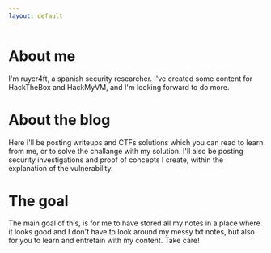 ```yaml
---
layout: default
---
```


# About me
I'm ruycr4ft, a spanish security researcher. I've created some content for HackTheBox and HackMyVM, and I'm looking forward to do more. 

# About the blog
Here I'll be posting writeups and CTFs solutions which you can read to learn from me, or to solve the challange with my solution. I'll also be posting security investigations and proof of concepts I create, within the explanation of the vulnerability. 

# The goal
The main goal of this, is for me to have stored all my notes in a place where it looks good and I don't have to look around my messy txt notes, but also for you to learn and entretain with my content. Take care!
